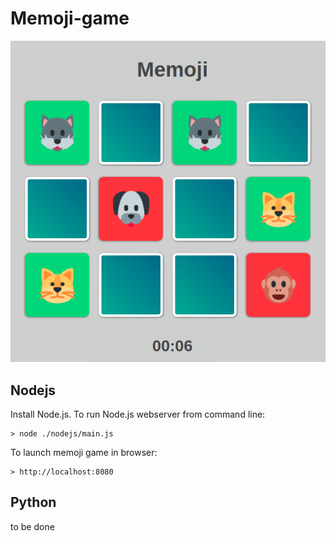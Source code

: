 # Memoji-game

![alt text](https://github.com/appalse/Memoji-game/blob/master/game-screenshot.png)

## Nodejs

Install Node.js. To run Node.js webserver from command line:
```
> node ./nodejs/main.js
```
To launch memoji game in browser:
```
> http://localhost:8080
```

## Python

to be done
